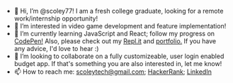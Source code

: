 - 👋 Hi, I’m @scoley77! I am a fresh college graduate, looking for a remote work/internship opportunity!
- 👀 I’m interested in video game development and feature implementation!
- 🌱 I’m currently learning JavaScript and React; follow my progress on <a href="https://codepen.io/scoley77">CodePen!</a> Also, please check out my <a href="https://replit.com/@scoley77/ReplitFun">Repl.it</a> and <a href="https://gallant-wescoff-6afc1d.netlify.app/">portfolio.</a> If you have any advice, I'd love to hear :)
- 💞️ I’m looking to collaborate on a fully customizeable, user login enabled budget app. If that's something you are also interested in, let me know!
- 📫 How to reach me: scoleytech@gmail.com; <a href="https://www.hackerrank.com/scoleytech">HackerRank</a>; <a href="https://www.linkedin.com/in/scoleytech">LinkedIn


